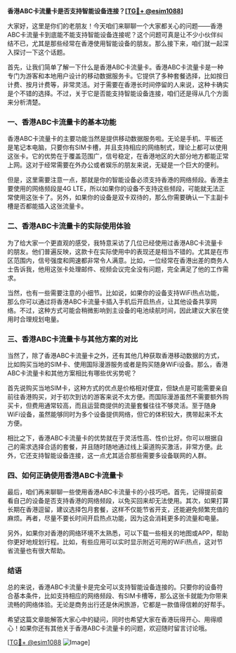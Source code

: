 **香港ABC卡流量卡是否支持智能设备连接？[[TG💪+ @esim1088](https://t.me/s/esim1088)]**

大家好，这里是你们的老朋友！今天咱们来聊聊一个大家都关心的问题——香港ABC卡流量卡到底能不能支持智能设备连接呢？这个问题可真是让不少小伙伴纠结不已，尤其是那些经常在香港使用智能设备的朋友。那么接下来，咱们就一起深入探讨一下这个话题。

首先，让我们简单了解一下什么是香港ABC卡流量卡。香港ABC卡流量卡是一种专门为游客和本地用户设计的移动数据服务卡。它提供了多种套餐选择，比如按日计费、按月计费等，非常灵活。对于需要在香港长时间停留的人来说，这种卡确实是个不错的选择。不过，关于它是否能支持智能设备连接，咱们还是得从几个方面来分析清楚。

### **一、香港ABC卡流量卡的基本功能**

香港ABC卡流量卡的主要功能当然是提供移动数据服务啦。无论是手机、平板还是笔记本电脑，只要你有SIM卡槽，并且支持相应的网络制式，理论上都可以使用这张卡。它的优势在于覆盖范围广，信号稳定，在香港地区的大部分地方都能正常上网。这对于经常需要在外办公或者娱乐的朋友来说，无疑是一个巨大的便利。

但是，这里需要注意一点，那就是你的智能设备必须支持香港的网络频段。香港主要使用的网络频段是4G LTE，所以如果你的设备不支持这些频段，可能就无法正常使用这张卡了。另外，如果你的设备是双卡双待的，那么你需要确认一下主副卡槽是否都能插入这张流量卡。

### **二、香港ABC卡流量卡的实际使用体验**

为了给大家一个更直观的感受，我特意采访了几位已经使用过香港ABC卡流量卡的朋友。他们普遍反映，这款卡在实际使用中的表现还是相当不错的。尤其是在市区范围内，信号强度和网速都非常令人满意。比如，一位经常在香港出差的商务人士告诉我，他用这张卡处理邮件、视频会议完全没有问题，完全满足了他的工作需求。

当然，也有一些需要注意的小细节。比如说，如果你的设备支持WiFi热点功能，那么你可以通过将香港ABC卡流量卡插入手机后开启热点，让其他设备共享网络。不过，这种方式可能会稍微影响到主设备的电池续航时间，因此建议大家在使用时合理规划电量。

### **三、香港ABC卡流量卡与其他方案的对比**

当然了，除了香港ABC卡流量卡之外，还有其他几种获取香港移动数据的方式，比如购买当地的SIM卡、使用国际漫游服务或者是购买随身WiFi设备。那么，香港ABC卡流量卡和其他方案相比有哪些优劣势呢？

首先说购买当地SIM卡，这种方式的优点是价格相对便宜，但缺点是可能需要亲自前往香港购买，对于初次到访的游客来说不太方便。而国际漫游虽然不需要额外购买卡，但费用通常较高，而且运营商提供的流量套餐往往不够灵活。至于随身WiFi设备，虽然能够同时为多个设备提供网络，但它的体积较大，携带起来不太方便。

相比之下，香港ABC卡流量卡的优势就在于灵活性高、性价比好。你可以根据自己的需求选择合适的套餐，并且随时随地通过线上渠道购买激活，非常方便。此外，它还支持智能设备连接，这一点尤其适合那些需要多设备联网的人群。

### **四、如何正确使用香港ABC卡流量卡**

最后，咱们再来聊聊一些使用香港ABC卡流量卡的小技巧吧。首先，记得提前查看自己的设备是否支持香港的网络频段，以免买回来却无法使用。其次，如果打算长期在香港逗留，建议选择包月套餐，这样不仅能节省开支，还能避免频繁充值的麻烦。再者，尽量不要长时间开启热点功能，因为这会消耗更多的流量和电量。

另外，如果你对香港的网络环境不太熟悉，可以下载一些相关的地图或APP，帮助你更好地规划行程。比如，有些应用可以实时显示附近可用的WiFi热点，这对节省流量也有很大帮助。

### **结语**

总的来说，香港ABC卡流量卡是完全可以支持智能设备连接的。只要你的设备符合基本条件，比如支持相应的网络频段、有SIM卡槽等，那么这张卡就能为你带来流畅的网络体验。无论是商务出行还是休闲旅游，它都是一款值得信赖的好帮手。

希望这篇文章能解答大家心中的疑问，同时也希望大家在香港玩得开心、用得顺心！如果你还有其他关于香港ABC卡流量卡的问题，欢迎随时留言讨论哦。

[[TG💪+ @esim1088](https://t.me/s/esim1088) ![Image](https://i.postimg.cc/4NQfJmqS/Snipaste-2025-05-13-00-14-12.png)]